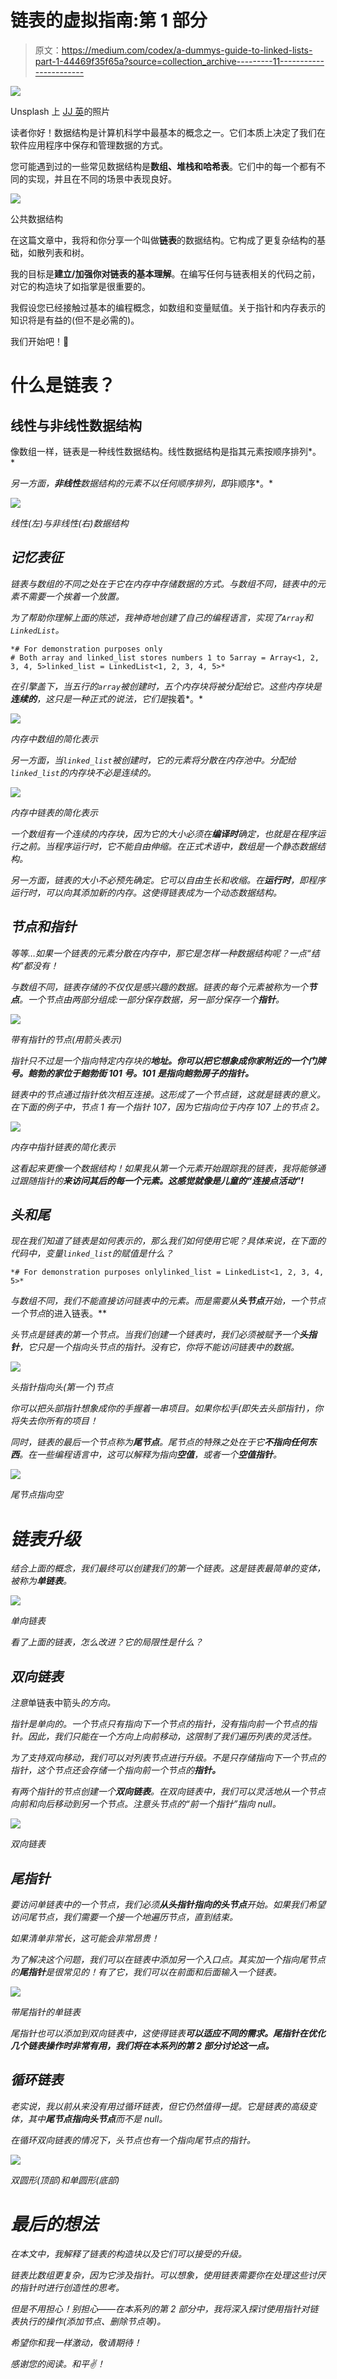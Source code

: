 # 链表的虚拟指南:第 1 部分

> 原文：<https://medium.com/codex/a-dummys-guide-to-linked-lists-part-1-44469f35f65a?source=collection_archive---------11----------------------->

![](img/d4e7c85c4a9ffc36701062f5040d846d.png)

Unsplash 上 [JJ 英](https://unsplash.com/@jjying?utm_source=unsplash&utm_medium=referral&utm_content=creditCopyText)的照片

读者你好！数据结构是计算机科学中最基本的概念之一。它们本质上决定了我们在软件应用程序中保存和管理数据的方式。

您可能遇到过的一些常见数据结构是**数组、堆栈和哈希表**。它们中的每一个都有不同的实现，并且在不同的场景中表现良好。

![](img/af91200c7b6748ae54cf15cc2aee6742.png)

公共数据结构

在这篇文章中，我将和你分享一个叫做**链表**的数据结构。它构成了更复杂结构的基础，如散列表和树。

我的目标是**建立/加强你对链表的基本理解**。在编写任何与链表相关的代码之前，对它的构造块了如指掌是很重要的。

我假设您已经接触过基本的编程概念，如数组和变量赋值。关于指针和内存表示的知识将是有益的(但不是必需的)。

我们开始吧！🏃

# **什么是链表？**

## **线性与非线性数据结构**

像数组一样，链表是一种线性数据结构。线性数据结构是指其元素按顺序排列*。*

*另一方面，**非线性**数据结构的元素不以任何顺序排列，即*非顺序*。*

*![](img/3292f8048f2d2b6534f913ecc8231184.png)*

*线性(左)与非线性(右)数据结构*

## *记忆表征*

*链表与数组的不同之处在于它在内存中存储数据的方式。与数组不同，链表中的元素不需要一个挨着一个放置。*

*为了帮助你理解上面的陈述，我神奇地创建了自己的编程语言，实现了`Array`和`LinkedList`。*

```
*# For demonstration purposes only
# Both array and linked_list stores numbers 1 to 5array = Array<1, 2, 3, 4, 5>linked_list = LinkedList<1, 2, 3, 4, 5>*
```

*在引擎盖下，当五行的`array`被创建时，五个内存块将被分配给它。这些内存块是**连续的**，这只是一种正式的说法，它们是*挨着*。*

*![](img/9849609c99587b599a3c3e31a47e0e1f.png)*

*内存中数组的简化表示*

*另一方面，当`linked_list`被创建时，它的元素将分散在内存池中。分配给`linked_list`的内存块不必是连续的。*

*![](img/4c1ec7116b3baa57654abf0332032122.png)*

*内存中链表的简化表示*

*一个数组有一个连续的内存块，因为它的大小必须在**编译时**确定，也就是在程序运行之前。当程序运行时，它不能自由伸缩。在正式术语中，数组是一个静态数据结构。*

*另一方面，链表的大小不必预先确定。它可以自由生长和收缩。在**运行时**，即程序运行时，可以向其添加新的内存。这使得链表成为一个动态数据结构。*

## *节点和指针*

*等等…如果一个链表的元素分散在内存中，那它是怎样一种数据结构呢？一点“结构”都没有！*

*与数组不同，链表存储的不仅仅是感兴趣的数据。链表的每个元素被称为一个**节点**。一个节点由两部分组成:一部分保存数据，另一部分保存一个**指针**。*

*![](img/7f7fe969284a4d442003665a1dcd011f.png)*

*带有指针的节点(用箭头表示)*

*指针只不过是一个指向特定内存块的**地址。你可以把它想象成你家附近的一个门牌号。鲍勃的家位于鲍勃街 101 号。101 是指向鲍勃房子的指针。***

*链表中的节点通过指针依次相互连接。这形成了一个节点链，这就是链表的意义。在下面的例子中，节点 1 有一个指针 107，因为它指向位于内存 107 上的节点 2。*

*![](img/8642b51a4f209e24a0d25dbf25eea179.png)*

*内存中指针链表的简化表示*

*这看起来更像一个数据结构！如果我从第一个元素开始跟踪我的链表，我将能够通过跟随指针的**来访问其后的每一个元素。这感觉就像是儿童的“连接点活动”!***

## ***头和尾***

*现在我们知道了链表是如何表示的，那么我们如何使用它呢？具体来说，在下面的代码中，变量`linked_list`的赋值是什么？*

```
*# For demonstration purposes onlylinked_list = LinkedList<1, 2, 3, 4, 5>*
```

*与数组不同，我们不能直接访问链表中的元素。而是需要从**头节点**开始，一个节点一个节点*的进入链表。**

*头节点是链表的第一个节点。当我们创建一个链表时，我们必须被赋予一个**头指针**，它只是一个指向头节点的指针。没有它，你将不能访问链表中的数据。*

*![](img/5f5c932ce4d6708fcaea293d40eb2bb8.png)*

*头指针指向头(第一个)节点*

*你可以把头部指针想象成你的手握着一串项目。如果你松手(即失去头部指针)，你将失去你所有的项目！*

*同时，链表的最后一个节点称为**尾节点**。尾节点的特殊之处在于它**不指向任何东西**。在一些编程语言中，这可以解释为指向**空值**，或者一个**空值指针**。*

*![](img/aa73bd8c5804d362b4e6361d37797434.png)*

*尾节点指向空*

# ***链表升级***

*结合上面的概念，我们最终可以创建我们的第一个链表。这是链表最简单的变体，被称为**单链表**。*

*![](img/008e92d1872c450cf23ecf85c25e8a7c.png)*

*单向链表*

*看了上面的链表，怎么改进？它的局限性是什么？*

## ***双向链表***

*注意*单链表中箭头*的方向。*

*指针是单向的。一个节点只有指向下一个节点的指针，没有指向前一个节点的指针。因此，我们只能在一个方向上向前移动，这限制了我们遍历列表的灵活性。*

*为了支持双向移动，我们可以对列表节点进行升级。不是只存储指向下一个节点的指针，这个节点还会存储一个指向前一个节点的**指针。***

*有两个指针的节点创建一个**双向链表**。在双向链表中，我们可以灵活地从一个节点向前和向后移动到另一个节点。注意头节点的“前一个指针”指向 null。*

*![](img/1a8fac4da4ba1174e85e37ea424d05d3.png)*

*双向链表*

## ***尾指针***

*要访问单链表中的一个节点，我们必须**从头指针指向的头节点**开始。如果我们希望访问尾节点，我们需要一个接一个地遍历节点，直到结束。*

*如果清单非常长，这可能会非常昂贵！*

*为了解决这个问题，我们可以在链表中添加另一个入口点。其实加一个指向尾节点的**尾指针**是很常见的！有了它，我们可以在前面和后面输入一个链表。*

*![](img/b907e33a6f1ce2550008860da6a6ad36.png)*

*带尾指针的单链表*

*尾指针也可以添加到双向链表中，这使得链表**可以适应不同的需求。尾指针在优化几个链表操作时非常有用，我们将在本系列的第 2 部分讨论这一点。***

## ***循环链表***

*老实说，我以前从来没有用过循环链表，但它仍然值得一提。它是链表的高级变体，其中**尾节点指向头节点**而不是 null。*

*在循环双向链表的情况下，头节点也有一个指向尾节点的指针。*

*![](img/feba715c1d653b58ebb6644bc498ecce.png)*

*双圆形(顶部)和单圆形(底部)*

# *最后的想法*

*在本文中，我解释了链表的构造块以及它们可以接受的升级。*

*链表比数组更复杂，因为它涉及指针。可以想象，使用链表需要你在处理这些讨厌的指针时进行创造性的思考。*

*但是不用担心！别担心——在本系列的第 2 部分中，我将深入探讨使用指针对链表执行的操作(添加节点、删除节点等)。*

*希望你和我一样激动，敬请期待！*

*感谢您的阅读。和平✌️！*